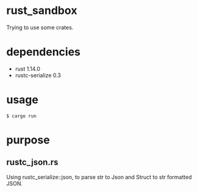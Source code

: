 # rust_sandbox

Trying to use some crates.

# dependencies

* rust 1.14.0
* rustc-serialize 0.3

# usage

```
$ cargo run
```

# purpose

## rustc_json.rs

Using rustc_serialize::json, to parse str to Json and Struct to str formatted JSON.
